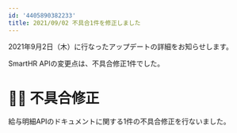 ```yaml
---
id: '4405890382233'
title: 2021/09/02 不具合1件を修正しました
---
```

2021年9月2日（木）に行なったアップデートの詳細をお知らせします。

SmartHR APIの変更点は、不具合修正1件でした。

# 👨‍⚕️ 不具合修正

給与明細APIのドキュメントに関する1件の不具合修正を行ないました。
